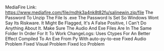 MediaFire Link:
https://www.mediafire.com/file/mdhk3a4nk8t82fu/salinewin.zip/file
The Password To Unzip The File Is .exe
The Password Is Set So Windows Wont Say Its Riskware.
It Might Be Flagged, It's A False Positive, I Can't Do Anything About It.
Make Sure The Audio And Exe Files Are In The Same Folder In Order For It To Work
ChangeLogs:
Uses Ctypes For An Better Effect
Compiled To An Exe From Py With auto-py-to-exe
Fixed Audio Problem
Fixed Visual Problem
Fixed Ico Problem
